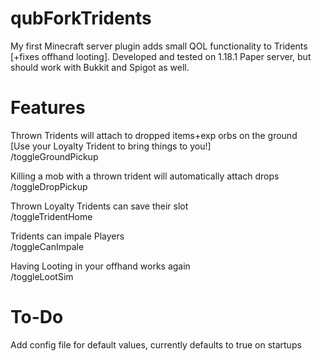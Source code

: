 # qubForkTridents
My first Minecraft server plugin adds small QOL functionality to Tridents [+fixes offhand looting].
Developed and tested on 1.18.1 Paper server, but should work with Bukkit and Spigot as well.

# Features
Thrown Tridents will attach to dropped items+exp orbs on the ground  
[Use your Loyalty Trident to bring things to you!]  
/toggleGroundPickup

Killing a mob with a thrown trident will automatically attach drops  
/toggleDropPickup

Thrown Loyalty Tridents can save their slot  
  /toggleTridentHome

Tridents can impale Players   
  /toggleCanImpale
  
Having Looting in your offhand works again   
  /toggleLootSim 

# To-Do  
Add config file for default values, currently defaults to true on startups
